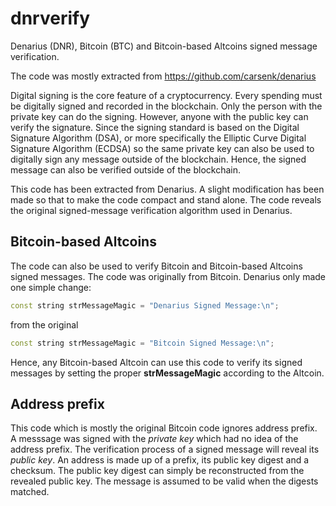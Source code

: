 # dnrverify
Denarius (DNR), Bitcoin (BTC) and Bitcoin-based Altcoins signed message verification.

The code was mostly extracted from https://github.com/carsenk/denarius

Digital signing is the core feature of a cryptocurrency. Every spending must be digitally signed and recorded in the blockchain. Only the person with the private key can do the signing. However, anyone with the public key can verify the signature. Since the signing standard is based on the Digital Signature Algorithm (DSA), or more specifically the Elliptic Curve Digital Signature Algorithm (ECDSA) so the same private key can also be used to digitally sign any message outside of the blockchain. Hence, the signed message can also be verified outside of the blockchain. 

This code has been extracted from Denarius. A slight modification has been made so that to make the code compact and stand alone. The code reveals the original signed-message verification algorithm used in Denarius.

## Bitcoin-based Altcoins
The code can also be used to verify Bitcoin and Bitcoin-based Altcoins signed messages. The code was originally from Bitcoin. Denarius only made one simple change:
```c++
const string strMessageMagic = "Denarius Signed Message:\n";
```
from the original
```c++
const string strMessageMagic = "Bitcoin Signed Message:\n";
```
Hence, any Bitcoin-based Altcoin can use this code to verify its signed messages by setting the proper **strMessageMagic** according to the Altcoin.

## Address prefix
This code which is mostly the original Bitcoin code ignores address prefix. A messsage was signed with the *private key* which had no idea of the address prefix. The verification process of a signed message will reveal its *public key*. An address is made up of a prefix, its public key digest and a checksum. The public key digest can simply be reconstructed from the revealed public key. The message is assumed to be valid when the digests matched.

